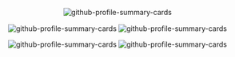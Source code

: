 <p align="center"> 
  <img alt="github-profile-summary-cards" align="center"src="http://github-profile-summary-cards.vercel.app/api/cards/profile-details?username=hrhrkeee&theme=transparent" />
</p>
<p align="center"> 
  <img alt="github-profile-summary-cards" align="center"src="http://github-profile-summary-cards.vercel.app/api/cards/repos-per-language?username=hrhrkeee&theme=transparent" />
  <img alt="github-profile-summary-cards" align="center"src="http://github-profile-summary-cards.vercel.app/api/cards/most-commit-language?username=hrhrkeee&theme=transparent" />
</p>
<p align="center"> 
  <img alt="github-profile-summary-cards" align="center"src="http://github-profile-summary-cards.vercel.app/api/cards/stats?username=hrhrkeee&theme=transparent" />
  <img alt="github-profile-summary-cards" align="center"src="http://github-profile-summary-cards.vercel.app/api/cards/productive-time?username=hrhrkeee&theme=transparent&utcOffset=9" />
</p>

